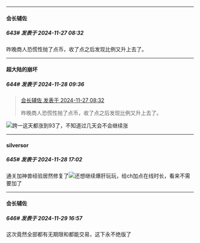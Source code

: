﻿
*****

####  会长辅佐  
##### 643#       发表于 2024-11-27 08:32

昨晚商人恐慌性抛了点币，收了点之后发现比例又升上去了。

*****

####  超大陆的崩坏  
##### 644#       发表于 2024-11-28 09:36

<blockquote><a href="httphttps://bbs.saraba1st.com/2b/forum.php?mod=redirect&amp;goto=findpost&amp;pid=66783182&amp;ptid=2186920" target="_blank">会长辅佐 发表于 2024-11-27 08:32</a>

昨晚商人恐慌性抛了点币，收了点之后发现比例又升上去了。</blockquote>
<img src="https://static.saraba1st.com/image/smiley/face2017/067.png" referrerpolicy="no-referrer">跨一这天都涨到93了，不知道过几天会不会继续涨

*****

####  silversor  
##### 645#       发表于 2024-11-28 17:02

通关加神兽经验居然修复了<img src="https://static.saraba1st.com/image/smiley/face2017/067.png" referrerpolicy="no-referrer">还想继续爆肝玩玩，给ch加点在线时长，看来不需要加了

*****

####  会长辅佐  
##### 646#       发表于 2024-11-29 16:57

这次竟然全部都有无期限和都能交易，这下永不绝版了

